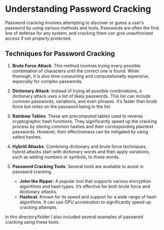 # Understanding Password Cracking

Password cracking involves attempting to discover or guess a user’s password by using various methods and tools. Passwords are often the first line of defense for any system, and cracking them can give unauthorized access if not properly protected.

## Techniques for Password Cracking

1. **Brute Force Attack**: This method involves trying every possible combination of characters until the correct one is found. While thorough, it is also time-consuming and computationally expensive, especially for complex passwords.

2. **Dictionary Attack**: Instead of trying all possible combinations, a dictionary attack uses a list of likely passwords. This list can include common passwords, variations, and even phrases. It’s faster than brute force but relies on the password being in the list.

3. **Rainbow Tables**: These are precomputed tables used to reverse cryptographic hash functions. They significantly speed up the cracking process by storing common hashes and their corresponding plaintext passwords. However, their effectiveness can be mitigated by using salted hashes.

4. **Hybrid Attacks**: Combining dictionary and brute force techniques, hybrid attacks start with dictionary words and then apply variations, such as adding numbers or symbols, to those words.

5. **Password Cracking Tools**: Several tools are available to assist in password cracking. 
   - **John the Ripper**: A popular tool that supports various encryption algorithms and hash types. It’s effective for both brute force and dictionary attacks.
   - **Hashcat**: Known for its speed and support for a wide range of hash algorithms. It can use GPU acceleration to significantly speed up cracking attempts.

In this directory/folder I also included several examples of password cracking using these tools.
